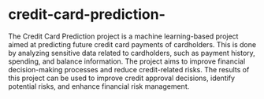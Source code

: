 # credit-card-prediction-
The Credit Card Prediction project is a machine learning-based project aimed at predicting future credit card payments of cardholders. This is done by analyzing sensitive data related to cardholders, such as payment history, spending, and balance information. The project aims to improve financial decision-making processes and reduce credit-related risks. The results of this project can be used to improve credit approval decisions, identify potential risks, and enhance financial risk management.

